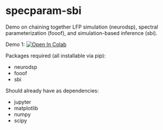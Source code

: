 # specparam-sbi
Demo on chaining together LFP simulation (neurodsp), spectral parameterization (fooof), and simulation-based inference (sbi).

Demo 1: 
<a target="_blank" href="https://colab.research.google.com/github/rdgao/specparam-sbi/blob/main/demo_notebooks/1-fooof_ndsp_demo.ipynb">
  <img src="https://colab.research.google.com/assets/colab-badge.svg" alt="Open In Colab"/>
</a>

Packages required (all installable via pip):
- neurodsp
- fooof
- sbi
  
Should already have as dependencies:
- jupyter
- matplotlib
- numpy
- scipy
